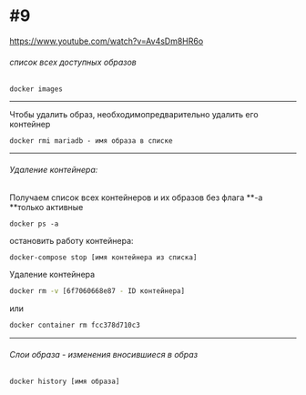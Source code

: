 # #9 
https://www.youtube.com/watch?v=Av4sDm8HR6o


###### список всех доступных образов
    docker images
    
----------------------------------------

Чтобы удалить образ, необходимопредварительно удалить его контейнер

    docker rmi mariadb - имя образа в списке
    
----------------------------------------
###### Удаление контейнера:
Получаем список всех контейнеров и их образов
без флага **-a **только активные

    docker ps -a

остановить работу контейнера:

    docker-compose stop [имя контейнера из списка]

Удаление контейнера

```bash
docker rm -v [6f7060668e87 - ID контейнера]
```
или
```bash
docker container rm fcc378d710c3
```
----------------------------------------
###### Слои образа - изменения вносившиеся в образ

```bash
docker history [имя образа]

```